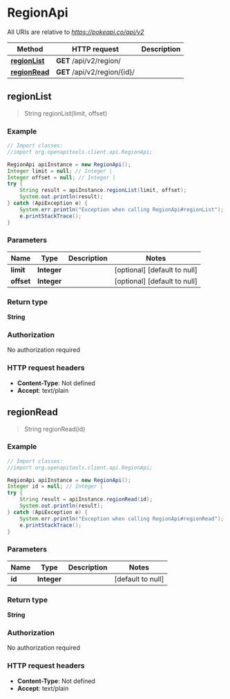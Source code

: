 # RegionApi

All URIs are relative to *https://pokeapi.co/api/v2*

Method | HTTP request | Description
------------- | ------------- | -------------
[**regionList**](RegionApi.md#regionList) | **GET** /api/v2/region/ | 
[**regionRead**](RegionApi.md#regionRead) | **GET** /api/v2/region/{id}/ | 



## regionList

> String regionList(limit, offset)



### Example

```java
// Import classes:
//import org.openapitools.client.api.RegionApi;

RegionApi apiInstance = new RegionApi();
Integer limit = null; // Integer | 
Integer offset = null; // Integer | 
try {
    String result = apiInstance.regionList(limit, offset);
    System.out.println(result);
} catch (ApiException e) {
    System.err.println("Exception when calling RegionApi#regionList");
    e.printStackTrace();
}
```

### Parameters


Name | Type | Description  | Notes
------------- | ------------- | ------------- | -------------
 **limit** | **Integer**|  | [optional] [default to null]
 **offset** | **Integer**|  | [optional] [default to null]

### Return type

**String**

### Authorization

No authorization required

### HTTP request headers

- **Content-Type**: Not defined
- **Accept**: text/plain


## regionRead

> String regionRead(id)



### Example

```java
// Import classes:
//import org.openapitools.client.api.RegionApi;

RegionApi apiInstance = new RegionApi();
Integer id = null; // Integer | 
try {
    String result = apiInstance.regionRead(id);
    System.out.println(result);
} catch (ApiException e) {
    System.err.println("Exception when calling RegionApi#regionRead");
    e.printStackTrace();
}
```

### Parameters


Name | Type | Description  | Notes
------------- | ------------- | ------------- | -------------
 **id** | **Integer**|  | [default to null]

### Return type

**String**

### Authorization

No authorization required

### HTTP request headers

- **Content-Type**: Not defined
- **Accept**: text/plain

